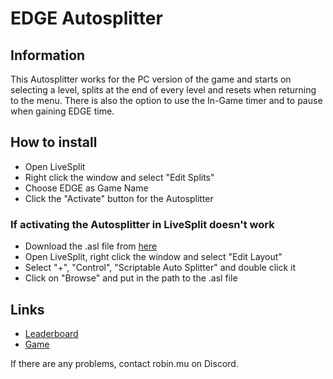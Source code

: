 # EDGE Autosplitter
## Information
This Autosplitter works for the PC version of the game and starts on selecting a level, splits at the end of every level and resets when returning to the menu. There is also the option to use the In-Game timer and to pause when gaining EDGE time.
## How to install
* Open LiveSplit
* Right click the window and select "Edit Splits"
* Choose EDGE as Game Name
* Click the "Activate" button for the Autosplitter
### If activating the Autosplitter in LiveSplit doesn't work
* Download the .asl file from [here](https://github.com/RoboLP/EDGE-Autosplitter/archive/master.zip)
* Open LiveSplit, right click the window and select "Edit Layout"
* Select "+", "Control", "Scriptable Auto Splitter" and double click it
* Click on "Browse" and put in the path to the .asl file
## Links
* [Leaderboard](https://www.speedrun.com/edge)
* [Game](https://store.steampowered.com/app/38740/EDGE)

If there are any problems, contact robin.mu on Discord.
